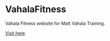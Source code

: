 # VahalaFitness
Vahala Fitness website for Matt Vahala Training.

[Visit here](https://vahalafitness-df5d3.firebaseapp.com/).
